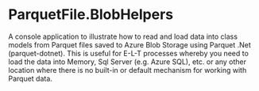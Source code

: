 # ParquetFile.BlobHelpers
A console application to illustrate how to read and load data into class models from Parquet files saved to Azure Blob Storage using Parquet .Net (parquet-dotnet).  This is useful for E-L-T processes whereby you need to load the data into Memory, Sql Server (e.g. Azure SQL), etc. or any other location where there is no built-in or default mechanism for working with Parquet data.
